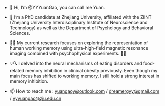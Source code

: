 - 👋 Hi, I’m @YYYuanGao, you can call me Yuan.
  
- 🌱 I’m a PhD candidate at Zhejiang University, affiliated with the ZIINT (Zhejiang University Interdisciplinary Institute of Neuroscience and Technology) as well as the Department of Psychology and Behavioral Sciences.
- 🧠🔬 My current research focuses on exploring the representation of human working memory using ultra-high-field magnetic resonance imaging combined with psychophysical experiments. 🧪🌀

- 💡🔍 I delved into the neural mechanisms of eating disorders and food-related memory inhibition in clinical obesity previously. Even though my main focus has shifted to working memory, I still hold a strong interest in memory inhibition. 

- 📫 How to reach me : yuangaoy@outlook.com / dreamergyy@gmail.com / yyyuangao@zju.edu.cn

<!---
YYYuanGao/YYYuanGao is a ✨ special ✨ repository because its `README.md` (this file) appears on your GitHub profile.
You can click the Preview link to take a look at your changes.
--->

